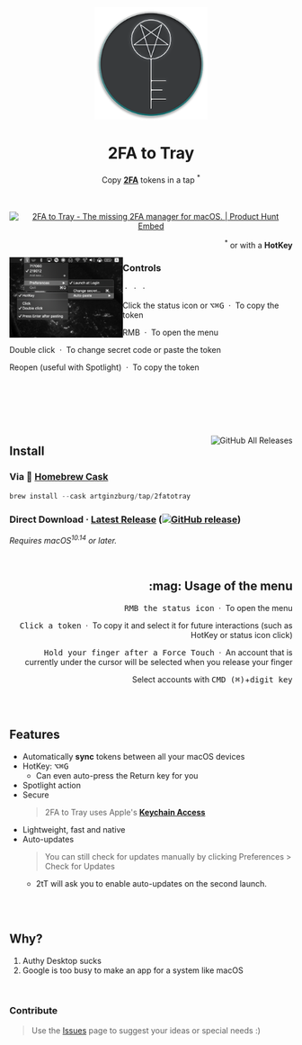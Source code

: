 <div align="center">
  <img src="icons/icon256.png" width="200" height="200">
	<h1>2FA to Tray</h1>
	<p>
		Copy <b><a href="//en.wikipedia.org/wiki/Multi-factor_authentication">2FA</a></b> tokens in a tap <sup>*</sup>
	</p>
	<br>
	<br>
	<a href="https://www.producthunt.com/posts/2fa-to-tray?utm_source=badge-featured&utm_medium=badge&utm_souce=badge-2fa-to-tray"><img src="https://api.producthunt.com/widgets/embed-image/v1/featured.svg?post_id=185430&theme=light" alt="2FA to Tray - The missing 2FA manager for macOS. | Product Hunt Embed" style="width: 250px; height: 54px;" width="250px" height="54px" /></a>
	<br>
	<p align="right">
		<sup>*</sup> or with a <b>HotKey</b>
	</p>
</div>

<img src="screenshot-menu-bar.png" align="left" width="40%">

### Controls

<p> &nbsp·&nbsp  &nbsp·&nbsp  &nbsp·&nbsp </p>

<p>Click the status icon or <kbd>⌥</kbd><kbd>⌘</kbd><kbd>G</kbd> &nbsp·&nbsp To copy the token</p>

<p>RMB &nbsp·&nbsp To open the menu</p>

<p>Double click &nbsp·&nbsp To change secret code or paste the token</p>

<p>Reopen (useful with Spotlight) &nbsp·&nbsp To copy the token</p>

<br>
<br>
<br>
<br>
<br>

<a href="//github.com/artginzburg/2FAtoTray/releases"><img align="right" alt="GitHub All Releases" src="https://img.shields.io/github/downloads/artginzburg/2fatotray/total?color=teal"></a>

## Install

### Via :beer: [Homebrew Cask](//brew.sh)

```powershell
brew install --cask artginzburg/tap/2fatotray
```

### Direct Download · **[Latest Release](//github.com/artginzburg/2FAtoTray/releases/latest/download/2FAtoTray.zip) ([![GitHub release](https://img.shields.io/github/release/artginzburg/2fatotray?label=%20&color=gray)](//github.com/artginzburg/2FAtoTray/releases))**

*Requires macOS<sup>10.14</sup> or later.*

<br>

<h2 align="right">:mag: Usage of the menu</h2>
<p align="right"><kbd>RMB the status icon</kbd> &nbsp·&nbsp To open the menu</p>
<p align="right"><kbd>Click a token</kbd> &nbsp·&nbsp To copy it and select it for future interactions (such as HotKey or status icon click)</p>
<p align="right"><kbd>Hold your finger after a Force Touch</kbd> &nbsp·&nbsp An account that is currently under the cursor will be selected when you release your finger</p>
<p align="right">Select accounts with <kbd>CMD (⌘)</kbd>+<kbd>digit key</kbd></p>

<br>
<br>

## Features

- Automatically **sync** tokens between all your macOS devices
- HotKey: <kbd>⌥</kbd><kbd>⌘</kbd><kbd>G</kbd>
  - Can even auto-press the Return key for you
- Spotlight action
- Secure
	> 2FA to Tray uses Apple's [**Keychain Access**](//en.wikipedia.org/wiki/Keychain_(software))
- Lightweight, fast and native
- Auto-updates
	> You can still check for updates manually by clicking Preferences > Check for Updates
  - 2tT will ask you to enable auto-updates on the second launch.

<br>
<br>

## Why?

1. Authy Desktop sucks
2. Google is too busy to make an app for a system like macOS

<br>

### Contribute

> Use the [Issues](//github.com/artginzburg/2FAtoTray/issues) page to suggest your ideas or special needs :)

